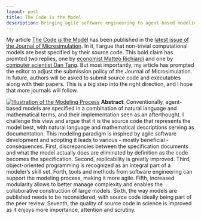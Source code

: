 ```yaml
---
layout: post
title: The Code is the Model
description: Bringing agile software engineering to agent-based modelinng and micro-simulations
---
```

My article [The Code *is* the Model](http://microsimulation.org/IJM/V10_3/IJM_2017_10_3_6.pdf) has been published in the [latest issue of the Journal of Microsimulation](http://microsimulation.org/ijm/issues/volume-103-winter-2017/). In it, I argue that non-trivial computational models are best specified by their source code. This bold claim has promted two replies, one by [economist Matteo Richiardi](http://microsimulation.org/IJM/V10_3/IJM_2017_10_3_8.pdf) and one by [computer scientist Dan Tang](http://microsimulation.org/IJM/V10_3/IJM_2017_10_3_7.pdf). But most importantly, my article has prompted the editor to adjust the submission policy of the Journal of Microsimulation. In future, authors will be asked to submit source code and executables along with their papers. This is a big step into the right direction, and I hope that more journals will follow.

<a href="../../../assets/images/modelingprocess.jpg"><img src="../../../assets/images/processpreview.png" alt="Illustration of the Modeling Process" class="image left"></a> **Abstract**: Conventionally, agent-based models are specified in a combination of natural language and mathematical terms, and their implementation seen as an afterthought. I challenge this view and argue that it is the source code that represents the model best, with natural language and mathematical descriptions serving as documentation. This modeling paradigm is inspired by agile software development and adopting it leads to various - mostly beneficial - consequences. First, discrepancies between the specification documents and what the model actually does are eliminated by definition as the code becomes the specification. Second, replicability is greatly improved. Third, object-oriented programming is recognized as an integral part of a modeler’s skill set. Forth, tools and methods from software engineering can support the modeling process, making it more agile. Fifth, increased modularity allows to better manage complexity and enables the collaborative construction of large models. Sixth, the way models are published needs to be reconsidered, with source code ideally being part of the peer review. Seventh, the quality of source code in science is improved as it enjoys more importance, attention and scrutiny.
